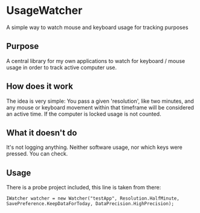 # UsageWatcher
A simple way to watch mouse and keyboard usage for tracking purposes

## Purpose
A central library for my own applications to watch for keyboard / mouse usage in order to track active computer use.

## How does it work
The idea is very simple: You pass a given 'resolution', like two minutes, and any mouse or keyboard movement within that timeframe will be considered an active time.
If the computer is locked usage is not counted.

## What it doesn't do
It's not logging anything. Neither software usage, nor which keys were pressed. You can check.

## Usage
There is a probe project included, this line is taken from there:
```
IWatcher watcher = new Watcher("testApp", Resolution.HalfMinute, SavePreference.KeepDataForToday, DataPrecision.HighPrecision);
```
